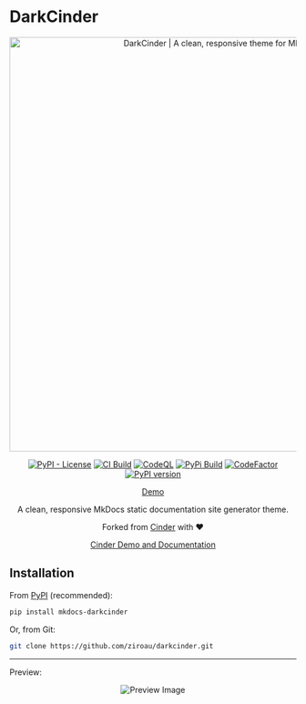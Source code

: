 # DarkCinder

<div align="center", allowed_elements>

<a href="<http://ziroau.github.io/darkcinder>"> <img src="img/header.png" alt="DarkCinder | A clean, responsive theme for MkDocs" width="728"> </a>

[![PyPI - License](https://img.shields.io/pypi/l/mkdocs-darkcinder)](https://pypi.org/project/mkdocs-darkcinder/)
[![CI Build](https://github.com/ziroau/DarkCinder/actions/workflows/ci-build.yml/badge.svg)](https://github.com/ziroau/DarkCinder/actions/workflows/ci-build.yml)
[![CodeQL](https://github.com/ziroau/DarkCinder/actions/workflows/github-code-scanning/codeql/badge.svg)](https://github.com/ziroau/DarkCinder/actions/workflows/github-code-scanning/codeql)
[![PyPi Build](https://github.com/ziroau/DarkCinder/actions/workflows/pypi-package-upload.yml/badge.svg)](https://github.com/ziroau/DarkCinder/actions/workflows/pypi-package-upload.yml)
[![CodeFactor](https://www.codefactor.io/repository/github/ziroau/darkcinder/badge)](https://www.codefactor.io/repository/github/ziroau/darkcinder)
[![PyPI version](https://badge.fury.io/py/mkdocs-darkcinder.svg)](https://badge.fury.io/py/mkdocs-darkcinder)

[Demo](https://ziroau.github.io/darkcinder/)

A clean, responsive MkDocs static documentation site generator theme.

Forked from [Cinder](https://github.com/chrissimpkins/cinder) with ❤

[Cinder Demo and Documentation](http://sourcefoundry.org/cinder/)

<div align="left", allowed_elements>

## Installation

From [PyPI] (recommended):

```bash
pip install mkdocs-darkcinder
```

Or, from Git:

```bash
git clone https://github.com/ziroau/darkcinder.git
```

---

Preview:

</div>

![Preview Image](img/preview.png)

</div>

[PyPI]: https://pypi.org/mkdocs-darkcinder
